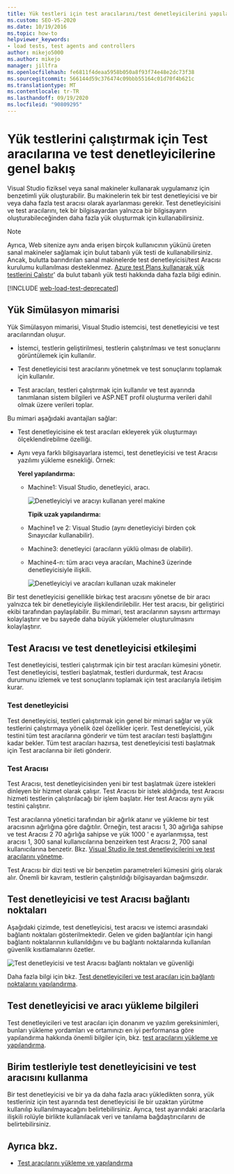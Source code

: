 ```yaml
---
title: Yük testleri için test aracılarını/test denetleyicilerini yapılandırma
ms.custom: SEO-VS-2020
ms.date: 10/19/2016
ms.topic: how-to
helpviewer_keywords:
- load tests, test agents and controllers
author: mikejo5000
ms.author: mikejo
manager: jillfra
ms.openlocfilehash: fe6811f4deaa5958b050a8f93f74e48e2dc73f38
ms.sourcegitcommit: 566144d59c376474c09bbb55164c01d70f4b621c
ms.translationtype: MT
ms.contentlocale: tr-TR
ms.lasthandoff: 09/19/2020
ms.locfileid: "90809295"
---
```

# <a name="overview-of-test-agents-and-test-controllers-for-running-load-tests"></a>Yük testlerini çalıştırmak için Test aracılarına ve test denetleyicilerine genel bakış

Visual Studio fiziksel veya sanal makineler kullanarak uygulamanız için benzetimli yük oluşturabilir. Bu makinelerin tek bir test denetleyicisi ve bir veya daha fazla test aracısı olarak ayarlanması gerekir. Test denetleyicisini ve test aracılarını, tek bir bilgisayardan yalnızca bir bilgisayarın oluşturabileceğinden daha fazla yük oluşturmak için kullanabilirsiniz.

> [!NOTE]
> Ayrıca, Web sitenize aynı anda erişen birçok kullanıcının yükünü üreten sanal makineler sağlamak için bulut tabanlı yük testi de kullanabilirsiniz. Ancak, bulutta barındırılan sanal makinelerde test denetleyicisi/test Aracısı kurulumu kullanılması desteklenmez. [Azure test Plans kullanarak yük testlerini Çalıştır](/azure/devops/test/load-test/get-started-simple-cloud-load-test?view=vsts)' da bulut tabanlı yük testi hakkında daha fazla bilgi edinin.

[!INCLUDE [web-load-test-deprecated](includes/web-load-test-deprecated.md)]

## <a name="load-simulation-architecture"></a>Yük Simülasyon mimarisi

Yük Simülasyon mimarisi, Visual Studio istemcisi, test denetleyicisi ve test aracılarından oluşur.

- İstemci, testlerin geliştirilmesi, testlerin çalıştırılması ve test sonuçlarını görüntülemek için kullanılır.

- Test denetleyicisi test aracılarını yönetmek ve test sonuçlarını toplamak için kullanılır.

- Test aracıları, testleri çalıştırmak için kullanılır ve test ayarında tanımlanan sistem bilgileri ve ASP.NET profil oluşturma verileri dahil olmak üzere verileri toplar.

Bu mimari aşağıdaki avantajları sağlar:

- Test denetleyicisine ek test aracıları ekleyerek yük oluşturmayı ölçeklendirebilme özelliği.

- Aynı veya farklı bilgisayarlara istemci, test denetleyicisi ve test Aracısı yazılımı yükleme esnekliği. Örnek:

   **Yerel yapılandırma:**

  - Machine1: Visual Studio, denetleyici, aracı.

    ![Denetleyiciyi ve aracıyı kullanan yerel makine](./media/load-test-configa.png)

    **Tipik uzak yapılandırma:**

  - Machine1 ve 2: Visual Studio (aynı denetleyiciyi birden çok Sınayıcılar kullanabilir).

  - Machine3: denetleyici (aracıların yüklü olması de olabilir).

  - Machine4-n: tüm aracı veya aracıları, Machine3 üzerinde denetleyicisiyle ilişkili.

    ![Denetleyiciyi ve aracıları kullanan uzak makineler](./media/load-test-configb.png)

Bir test denetleyicisi genellikle birkaç test aracısını yönetse de bir aracı yalnızca tek bir denetleyiciyle ilişkilendirilebilir. Her test aracısı, bir geliştirici ekibi tarafından paylaşılabilir. Bu mimari, test aracılarının sayısını arttırmayı kolaylaştırır ve bu sayede daha büyük yüklemeler oluşturulmasını kolaylaştırır.

## <a name="test-agent-and-test-controller-interaction"></a>Test Aracısı ve test denetleyicisi etkileşimi

Test denetleyicisi, testleri çalıştırmak için bir test aracıları kümesini yönetir. Test denetleyicisi, testleri başlatmak, testleri durdurmak, test Aracısı durumunu izlemek ve test sonuçlarını toplamak için test aracılarıyla iletişim kurar.

### <a name="test-controller"></a>Test denetleyicisi

Test denetleyicisi, testleri çalıştırmak için genel bir mimari sağlar ve yük testlerini çalıştırmaya yönelik özel özellikler içerir. Test denetleyicisi, yük testini tüm test aracılarına gönderir ve tüm test aracıları testi başlattığını kadar bekler. Tüm test aracıları hazırsa, test denetleyicisi testi başlatmak için Test aracılarına bir ileti gönderir.

### <a name="test-agent"></a>Test Aracısı

Test Aracısı, test denetleyicisinden yeni bir test başlatmak üzere istekleri dinleyen bir hizmet olarak çalışır. Test Aracısı bir istek aldığında, test Aracısı hizmeti testlerin çalıştırılacağı bir işlem başlatır. Her test Aracısı aynı yük testini çalıştırır.

Test aracılarına yönetici tarafından bir ağırlık atanır ve yükleme bir test aracısının ağırlığına göre dağıtılır. Örneğin, test aracısı 1, 30 ağırlığa sahipse ve test Aracısı 2 70 ağırlığa sahipse ve yük 1000 ' e ayarlanmışsa, test aracısı 1, 300 sanal kullanıcılarına benzeirken test Aracısı 2, 700 sanal kullanıcılarına benzetir. Bkz. [Visual Studio ile test denetleyicilerini ve test aracılarını yönetme](../test/manage-test-controllers-and-test-agents.md).

Test Aracısı bir dizi testi ve bir benzetim parametreleri kümesini giriş olarak alır. Önemli bir kavram, testlerin çalıştırıldığı bilgisayardan bağımsızdır.

## <a name="test-controller-and-test-agent-connection-points"></a>Test denetleyicisi ve test Aracısı bağlantı noktaları

Aşağıdaki çizimde, test denetleyicisi, test aracısı ve istemci arasındaki bağlantı noktaları gösterilmektedir. Gelen ve giden bağlantılar için hangi bağlantı noktalarının kullanıldığını ve bu bağlantı noktalarında kullanılan güvenlik kısıtlamalarını özetler.

![Test denetleyicisi ve test Aracısı bağlantı noktaları ve güvenliği](./media/test-controller-agent-firewall.png)

Daha fazla bilgi için bkz. [Test denetleyicileri ve test aracıları için bağlantı noktalarını yapılandırma](../test/configure-ports-for-test-controllers-and-test-agents.md).

## <a name="test-controller-and-agent-installation-information"></a>Test denetleyicisi ve aracı yükleme bilgileri

Test denetleyicileri ve test aracıları için donanım ve yazılım gereksinimleri, bunları yükleme yordamları ve ortamınızı en iyi performansa göre yapılandırma hakkında önemli bilgiler için, bkz. [test aracılarını yükleme ve yapılandırma](../test/lab-management/install-configure-test-agents.md).

## <a name="use-the-test-controller-and-test-agent-with-unit-tests"></a>Birim testleriyle test denetleyicisini ve test aracısını kullanma

Bir test denetleyicisi ve bir ya da daha fazla aracı yükledikten sonra, yük testleriniz için test ayarında test denetleyicisi ile bir uzaktan yürütme kullanılıp kullanılmayacağını belirtebilirsiniz. Ayrıca, test ayarındaki aracılarla ilişkili rolüyle birlikte kullanılacak veri ve tanılama bağdaştırıcılarını de belirtebilirsiniz.

## <a name="see-also"></a>Ayrıca bkz.

- [Test aracılarını yükleme ve yapılandırma](../test/lab-management/install-configure-test-agents.md)

